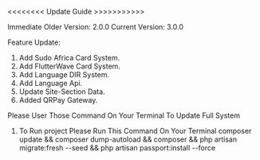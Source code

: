 <<<<<<<< Update Guide >>>>>>>>>>>

Immediate Older Version: 2.0.0
Current Version: 3.0.0

Feature Update:
1. Add Sudo Africa Card System.
2. Add FlutterWave Card System.
3. Add Language DIR System.
4. Add Language Api.
5. Update Site-Section Data.
6. Added QRPay Gateway.



Please User Those Command On Your Terminal To Update Full System

1. To Run project Please Run This Command On Your Terminal
    composer update && composer dump-autoload && composer && php artisan migrate:fresh --seed && php artisan passport:install --force 


